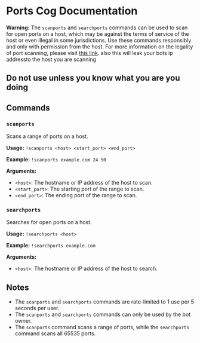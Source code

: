 # Ports Cog Documentation

**Warning:** The `scanports` and `searchports` commands can be used to scan for open ports on a host, which may be against the terms of service of the host or even illegal in some jurisdictions. Use these commands responsibly and only with permission from the host. For more information on the legality of port scanning, please visit [this link](https://www.stationx.net/is-port-scanning-legal/).
also this will leak your bots ip addressto the host you are scanning 


## Do not use unless you know what you are you doing

## Commands

### `scanports`

Scans a range of ports on a host.

**Usage:** `!scanports <host> <start_port> <end_port>`

**Example:** `!scanports example.com 24 50`

**Arguments:**

* `<host>`: The hostname or IP address of the host to scan.
* `<start_port>`: The starting port of the range to scan.
* `<end_port>`: The ending port of the range to scan.

### `searchports`

Searches for open ports on a host.

**Usage:** `!searchports <host>`

**Example:** `!searchports example.com`

**Arguments:**

* `<host>`: The hostname or IP address of the host to search.

## Notes

* The `scanports` and `searchports` commands are rate-limited to 1 use per 5 seconds per user.
* The `scanports` and `searchports` commands can only be used by the bot owner.
* The `scanports` command scans a range of ports, while the `searchports` command scans all 65535 ports.


